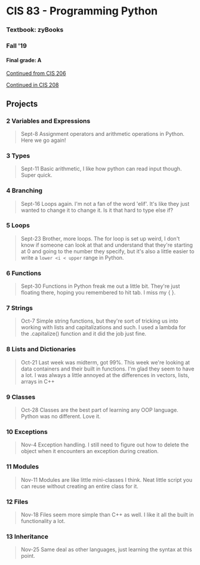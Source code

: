 # CIS 83 - Programming Python

### Textbook: zyBooks
### Fall '19
#### Final grade: A

[Continued from CIS 206](https://laughtrey.github.io/cis206/)

[Continued in CIS 208](https://laughtrey.github.io/cis208/)

## Projects

### 2 Variables and Expressions
>Sept-8 Assignment operators and arithmetic operations in Python. Here we go again!

### 3 Types
>Sept-11 Basic arithmetic, I like how python can read input though. Super quick.

### 4 Branching
>Sept-16 Loops again. I'm not a fan of the word 'elif'. It's like they just wanted to change it to change it. Is it that hard to type else if?

### 5 Loops
>Sept-23 Brother, more loops. The for loop is set up weird, I don't know if someone can look at that and understand that they're starting at 0 and going to the
>number they specify, but it's also a little easier to write a ``lower <i < upper`` range in Python.

### 6 Functions
>Sept-30 Functions in Python freak me out a little bit. They're just floating there, hoping you remembered to hit tab. I miss my {  }.

### 7 Strings
>Oct-7 Simple string functions, but they're sort of tricking us into working with lists and capitalizations and such. I used a lambda for the .capitalize() function
>and it did the job just fine.

### 8 Lists and Dictionaries
>Oct-21 Last week was midterm, got 99%. This week we're looking at data containers and their built in functions. I'm glad they seem to have a lot.
>I was always a little annoyed at the differences in vectors, lists, arrays in C++

### 9 Classes
>Oct-28 Classes are the best part of learning any OOP language. Python was no different. Love it.

### 10 Exceptions
>Nov-4 Exception handling. I still need to figure out how to delete the object when it encounters an exception during creation.

### 11 Modules
>Nov-11 Modules are like little mini-classes I think. Neat little script you can reuse without creating an entire class for it.

### 12 Files
>Nov-18 Files seem more simple than C++ as well. I like it all the built in functionality a lot.

### 13 Inheritance
>Nov-25 Same deal as other languages, just learning the syntax at this point.
